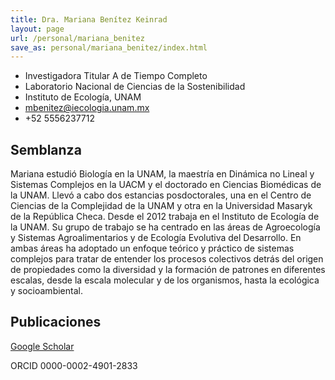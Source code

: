 ```yaml
---
title: Dra. Mariana Benítez Keinrad
layout: page
url: /personal/mariana_benitez
save_as: personal/mariana_benitez/index.html
---
```


- Investigadora Titular A de Tiempo Completo
- Laboratorio Nacional de Ciencias de la Sostenibilidad
- Instituto de Ecología, UNAM
- mbenitez@iecologia.unam.mx
- +52 5556237712

## Semblanza

Mariana estudió Biología en la UNAM, la maestría en Dinámica no Lineal y Sistemas Complejos en la UACM y el doctorado en Ciencias Biomédicas de la UNAM. Llevó a cabo dos estancias posdoctorales, una en el Centro de Ciencias de la Complejidad de la UNAM y otra en la Universidad Masaryk de la República Checa. Desde el 2012 trabaja en el Instituto de Ecología de la UNAM. Su grupo de trabajo se ha centrado en las áreas de Agroecología y Sistemas Agroalimentarios y de Ecología Evolutiva del Desarrollo. En ambas áreas ha adoptado un enfoque teórico y práctico de sistemas complejos para tratar de entender los procesos colectivos detrás del origen de propiedades como la diversidad y la formación de patrones en diferentes escalas, desde la escala molecular y de los organismos, hasta la ecológica y socioambiental.

## Publicaciones

[Google Scholar](https://scholar.google.com.mx/citations?user=jTE55-IAAAAJ&hl=en)

ORCID
0000-0002-4901-2833
